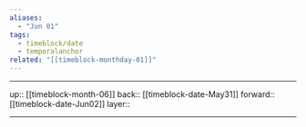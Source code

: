 ```yaml
---
aliases:
  - "Jun 01"
tags:
  - timeblock/date
  - temporalanchor
related: "[[timeblock-monthday-01]]"
---
```




***

up:: [[timeblock-month-06]]
back:: [[timeblock-date-May31]]
forward:: [[timeblock-date-Jun02]]
layer:: 

***
